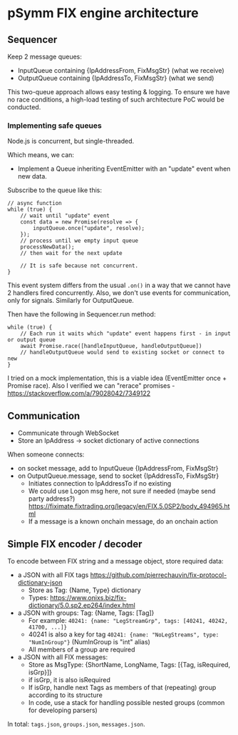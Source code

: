 # pSymm FIX engine architecture

## Sequencer

Keep 2 message queues:

- InputQueue containing {IpAddressFrom, FixMsgStr} (what we receive)
- OutputQueue containing {IpAddressTo, FixMsgStr} (what we send)

This two-queue approach allows easy testing & logging.
To ensure we have no race conditions, a high-load testing of such architecture PoC would be conducted.

### Implementing safe queues

Node.js is concurrent, but single-threaded.

Which means, we can:

- Implement a Queue inheriting EventEmitter with an "update" event when new data.

Subscribe to the queue like this:

```
// async function
while (true) {
    // wait until "update" event
    const data = new Promise(resolve => {
        inputQueue.once("update", resolve);
    });
    // process until we empty input queue
    processNewData();
    // then wait for the next update

    // It is safe because not concurrent.
}
```

This event system differs from the usual `.on()` in a way that we cannot have 2 handlers fired concurrently.
Also, we don't use events for communication, only for signals.
Similarly for OutputQueue.

Then have the following in Sequencer.run method:

```
while (true) {
    // Each run it waits which "update" event happens first - in input or output queue
    await Promise.race([handleInputQueue, handleOutputQueue])
    // handleOutputQueue would send to existing socket or connect to new
}
```

I tried on a mock implementation, this is a viable idea (EventEmitter once + Promise race).
Also I verified we can "rerace" promises - https://stackoverflow.com/a/79028042/7349122

## Communication

- Communicate through WebSocket
- Store an IpAddress -> socket dictionary of active connections

When someone connects:

- on socket message, add to InputQueue {IpAddressFrom, FixMsgStr}
- on OutputQueue.message, send to socket {IpAddressTo, FixMsgStr}
  - Initiates connection to IpAddressTo if no existing
  - We could use Logon msg here, not sure if needed (maybe send party address?) https://fiximate.fixtrading.org/legacy/en/FIX.5.0SP2/body_494965.html
  - If a message is a known onchain message, do an onchain action

## Simple FIX encoder / decoder

To encode between FIX string and a message object, store required data:

- a JSON with all FIX tags https://github.com/pierrechauvin/fix-protocol-dictionary-json
  - Store as Tag: {Name, Type} dictionary
  - Types: https://www.onixs.biz/fix-dictionary/5.0.sp2.ep264/index.html
- a JSON with groups: Tag: {Name, Tags: [Tag]}
  - For example: `40241: {name: "LegStreamGrp", tags: [40241, 40242, 41700, ...]}`
  - 40241 is also a key for tag `40241: {name: "NoLegStreams", type: "NumInGroup"}` (NumInGroup is "int" alias)
  - All members of a group are required
- a JSON with all FIX messages:
  - Store as MsgType: {ShortName, LongName, Tags: [{Tag, isRequired, isGrp}]}
  - if isGrp, it is also isRequired
  - If isGrp, handle next Tags as members of that (repeating) group according to its structure
  - In code, use a stack for handling possible nested groups (common for developing parsers)

In total: `tags.json`, `groups.json`, `messages.json`.
